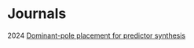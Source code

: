 # Journals

2024 [Dominant-pole placement for predictor synthesis](https://onlinelibrary.wiley.com/doi/abs/10.1002/rnc.7241) 

